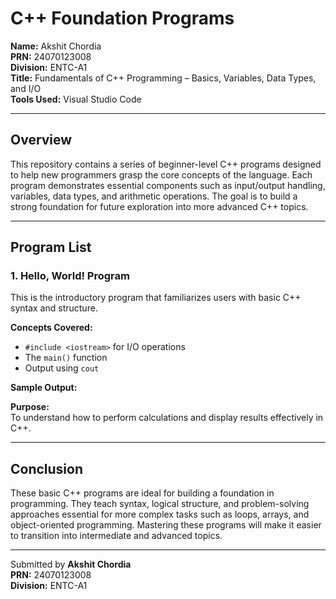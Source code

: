 # C++ Foundation Programs

**Name:** Akshit Chordia  
**PRN:** 24070123008  
**Division:** ENTC-A1  
**Title:** Fundamentals of C++ Programming – Basics, Variables, Data Types, and I/O  
**Tools Used:** Visual Studio Code  

---

## Overview

This repository contains a series of beginner-level C++ programs designed to help new programmers grasp the core concepts of the language. Each program demonstrates essential components such as input/output handling, variables, data types, and arithmetic operations. The goal is to build a strong foundation for future exploration into more advanced C++ topics.

---

## Program List

### 1. Hello, World! Program

This is the introductory program that familiarizes users with basic C++ syntax and structure.

**Concepts Covered:**
- `#include <iostream>` for I/O operations
- The `main()` function
- Output using `cout`

**Sample Output:**

**Purpose:**  
To understand how to perform calculations and display results effectively in C++.

---

## Conclusion

These basic C++ programs are ideal for building a foundation in programming. They teach syntax, logical structure, and problem-solving approaches essential for more complex tasks such as loops, arrays, and object-oriented programming. Mastering these programs will make it easier to transition into intermediate and advanced topics.

---

Submitted by **Akshit Chordia**  
**PRN:** 24070123008  
**Division:** ENTC-A1
